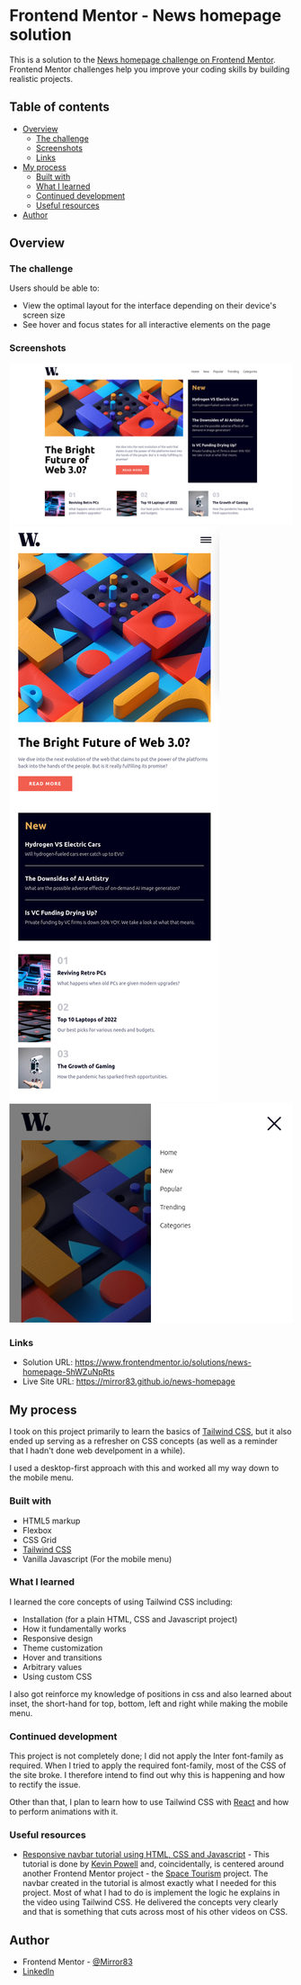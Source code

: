 # Frontend Mentor - News homepage solution

This is a solution to the [News homepage challenge on Frontend Mentor](https://www.frontendmentor.io/challenges/news-homepage-H6SWTa1MFl). Frontend Mentor challenges help you improve your coding skills by building realistic projects. 

## Table of contents

- [Overview](#overview)
  - [The challenge](#the-challenge)
  - [Screenshots](#screenshots)
  - [Links](#links)
- [My process](#my-process)
  - [Built with](#built-with)
  - [What I learned](#what-i-learned)
  - [Continued development](#continued-development)
  - [Useful resources](#useful-resources)
- [Author](#author)

## Overview

### The challenge

Users should be able to:

- View the optimal layout for the interface depending on their device's screen size
- See hover and focus states for all interactive elements on the page

### Screenshots

![Desktop screenshot](./screenshots/desktop.png)
![Mobile screenshot](./screenshots/mobile.png)
![Mobile menu screenshot](./screenshots/mobile-menu.png)


### Links

- Solution URL: https://www.frontendmentor.io/solutions/news-homepage-5hWZuNpRts
- Live Site URL: https://mirror83.github.io/news-homepage

## My process
I took on this project primarily to learn the basics of [Tailwind CSS](https://tailwindcss.com/), but it also ended up serving as a refresher on CSS concepts (as well as a reminder that I hadn't done web develpoment in a while).

I used a desktop-first approach with this and worked all my way down to the mobile menu.

### Built with

- HTML5 markup
- Flexbox
- CSS Grid
- [Tailwind CSS](https://tailwindcss.com/)
- Vanilla Javascript (For the mobile menu)

### What I learned

I learned the core concepts of using Tailwind CSS including:
- Installation (for a plain HTML, CSS and Javascript project)
- How it fundamentally works
- Responsive design
- Theme customization
- Hover and transitions
- Arbitrary values
- Using custom CSS

I also got reinforce my knowledge of positions in css and also learned about inset, the short-hand for top, bottom, left and right while making the mobile menu.

### Continued development

This project is not completely done; I did not apply the Inter font-family as required. When I tried to apply the required font-family, most of the CSS of the site broke. I therefore intend to find out why this is happening and how to rectify the issue.

Other than that, I plan to learn how to use Tailwind CSS with [React](https://react.dev/) and how to perform animations with it.


### Useful resources

- [Responsive navbar tutorial using HTML, CSS and Javascript](https://www.youtube.com/watch?v=HbBMp6yUXO0&list=PPSV) - This tutorial is done by [Kevin Powell](https://www.youtube.com/@KevinPowell) and, coincidentally, is centered around another Frontend Mentor project - the [Space Tourism](https://www.frontendmentor.io/challenges/space-tourism-multipage-website-gRWj1URZ3) project. The navbar created in the tutorial is almost exactly what I needed for this project. Most of what I had to do is implement the logic he explains in the video using Tailwind CSS. He delivered the concepts very clearly and that is something that cuts across most of his other videos on CSS.

## Author

- Frontend Mentor - [@Mirror83](https://www.frontendmentor.io/profile/Mirror83)
- [LinkedIn](https://www.linkedin.com/in/glen-omondi-22b57a257)

